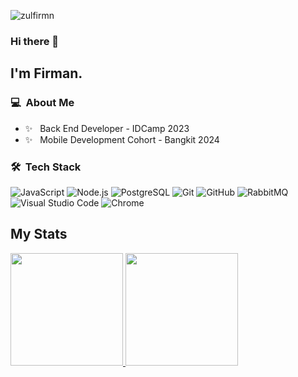 <p align="left"> <img src="https://komarev.com/ghpvc/?username=zulfirmn&label=Profile%20views&color=129e00&style=plastic" alt="zulfirmn" /> </p>

### Hi there 👋

## I'm Firman.

### 💻 &nbsp;About Me 

- ✨ &nbsp; Back End Developer - IDCamp 2023
- ✨ &nbsp; Mobile Development Cohort - Bangkit 2024

### 🛠 &nbsp;Tech Stack

  ![JavaScript](https://img.shields.io/badge/-JavaScript-333333?style=flat&logo=javascript)
  ![Node.js](https://img.shields.io/badge/-Node.js-333333?style=flat&logo=node.js)
  ![PostgreSQL](https://img.shields.io/badge/-PostgreSQL-333333?style=flat&logo=postgresql)
  ![Git](https://img.shields.io/badge/-Git-333333?style=flat&logo=git)
  ![GitHub](https://img.shields.io/badge/-GitHub-333333?style=flat&logo=github)
  ![RabbitMQ](https://img.shields.io/badge/-RabbitMQ-333334?style=flat&logo=rabbitmq&logoColor=ff7f00)
  ![Visual Studio Code](https://img.shields.io/badge/-Visual%20Studio%20Code-333333?style=flat&logo=visual-studio-code&logoColor=007ACC)
  ![Chrome](https://img.shields.io/badge/-Chrome-333334?style=flat&logo=googlechrome&logoColor=ffffff)

## My Stats
<p>
<a href="https://github.com/AVS1508">
  <img height="180em" src="https://github-readme-stats.vercel.app/api?username=zulfirmn&show_icons=true&theme=radical" />
  <img height="180em" src="https://github-readme-stats-eight-theta.vercel.app/api/top-langs/?username=zulfirmn&theme=radical&layout=compact&exclude_lang=java+r" />
</a>
</p>
  
